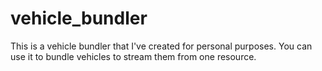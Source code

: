 # vehicle_bundler
This is a vehicle bundler that I've created for personal purposes. You can use it to bundle vehicles to stream them from one resource.
